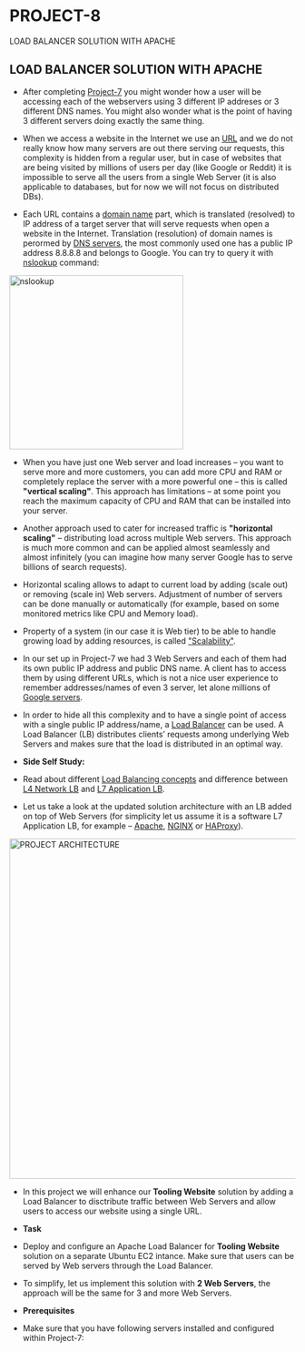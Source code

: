 # PROJECT-8
LOAD BALANCER SOLUTION WITH APACHE


## LOAD BALANCER SOLUTION WITH APACHE

- After completing [Project-7](https://gitlab.com/users/sign_in) you might wonder how a user will be accessing each of the webservers using 3 different IP addreses or 3 different DNS names. You might also wonder what is the point of having 3 different servers doing exactly the same thing.

- When we access a website in the Internet we use an [URL](https://en.wikipedia.org/wiki/URL) and we do not really know how many servers are out there serving our requests, this complexity is hidden from a regular user, but in case of websites that are being visited by millions of users per day (like Google or Reddit) it is impossible to serve all the users from a single Web Server (it is also applicable to databases, but for now we will not focus on distributed DBs).

- Each URL contains a [domain name](https://en.wikipedia.org/wiki/Domain_name) part, which is translated (resolved) to IP address of a target server that will serve requests when open a website in the Internet. Translation (resolution) of domain names is perormed by [DNS servers](https://en.wikipedia.org/wiki/Domain_Name_System), the most commonly used one has a public IP address 8.8.8.8 and belongs to Google. You can try to query it with [nslookup](https://en.wikipedia.org/wiki/Nslookup) command:

<img width="306" alt="nslookup" src="https://user-images.githubusercontent.com/115954100/225222818-c5e00fc7-3dd4-4388-8662-47a51fd4e808.png">

- When you have just one Web server and load increases – you want to serve more and more customers, you can add more CPU and RAM or completely replace the server with a more powerful one – this is called **"vertical scaling"**. This approach has limitations – at some point you reach the maximum capacity of CPU and RAM that can be installed into your server.

- Another approach used to cater for increased traffic is **"horizontal scaling"** – distributing load across multiple Web servers. This approach is much more common and can be applied almost seamlessly and almost infinitely (you can imagine how many server Google has to serve billions of search requests).

- Horizontal scaling allows to adapt to current load by adding (scale out) or removing (scale in) Web servers. Adjustment of number of servers can be done manually or automatically (for example, based on some monitored metrics like CPU and Memory load).

- Property of a system (in our case it is Web tier) to be able to handle growing load by adding resources, is called ["Scalability"](https://en.wikipedia.org/wiki/Scalability).

- In our set up in Project-7 we had 3 Web Servers and each of them had its own public IP address and public DNS name. A client has to access them by using different URLs, which is not a nice user experience to remember addresses/names of even 3 server, let alone millions of [Google servers](https://en.wikipedia.org/wiki/Google_data_centers).

- In order to hide all this complexity and to have a single point of access with a single public IP address/name, a [Load Balancer](https://en.wikipedia.org/wiki/Load_balancing_(computing)) can be used. A Load Balancer (LB) distributes clients’ requests among underlying Web Servers and makes sure that the load is distributed in an optimal way.

- **Side Self Study:**

- Read about different [Load Balancing concepts](https://www.nginx.com/resources/glossary/load-balancing/) and difference between [L4 Network LB](https://www.nginx.com/resources/glossary/layer-4-load-balancing/) and [L7 Application LB](https://www.nginx.com/resources/glossary/layer-7-load-balancing/).

- Let us take a look at the updated solution architecture with an LB added on top of Web Servers (for simplicity let us assume it is a software L7 Application LB, for example – [Apache](https://httpd.apache.org/docs/2.4/mod/mod_proxy_balancer.html), [NGINX](https://docs.nginx.com/nginx/admin-guide/load-balancer/http-load-balancer/) or [HAProxy](https://http://www.haproxy.org/)).

<img width="598" alt="PROJECT ARCHITECTURE" src="https://user-images.githubusercontent.com/115954100/225226428-e40ba565-1f98-4b60-9cfc-a4a87d1d2173.png">

- In this project we will enhance our **Tooling Website** solution by adding a Load Balancer to disctribute traffic between Web Servers and allow users to access our website using a single URL.

- **Task**

- Deploy and configure an Apache Load Balancer for **Tooling Website** solution on a separate Ubuntu EC2 intance. Make sure that users can be served by Web servers through the Load Balancer.

- To simplify, let us implement this solution with **2 Web Servers**, the approach will be the same for 3 and more Web Servers.

- **Prerequisites**

- Make sure that you have following servers installed and configured within Project-7:






